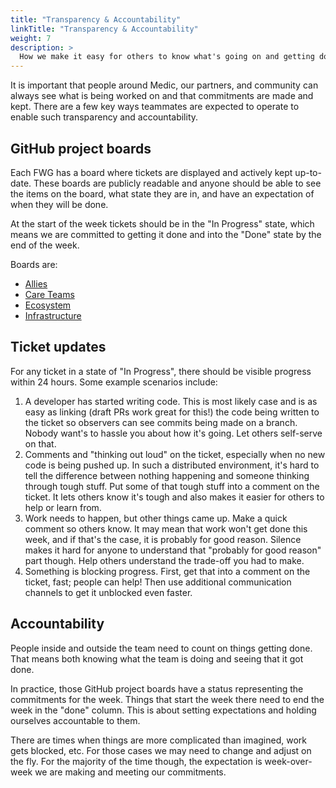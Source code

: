 ```yaml
---
title: "Transparency & Accountability"
linkTitle: "Transparency & Accountability"
weight: 7
description: >
  How we make it easy for others to know what's going on and getting done.
---
```


It is important that people around Medic, our partners, and community can always see what is being worked on and that commitments are made and kept. There are a few key ways teammates are expected to operate to enable such transparency and accountability.

## GitHub project boards
Each FWG has a board where tickets are displayed and actively kept up-to-date. These boards are publicly readable and anyone should be able to see the items on the board, what state they are in, and have an expectation of when they will be done.

At the start of the week tickets should be in the "In Progress" state, which means we are committed to getting it done and into the "Done" state by the end of the week.

Boards are:
- [Allies](https://github.com/orgs/medic/projects/134/views/3)
- [Care Teams](https://github.com/orgs/medic/projects/259/views/11)
- [Ecosystem](https://github.com/orgs/medic/projects/134/views/11)
- [Infrastructure](https://github.com/orgs/medic/projects/134/views/26)

## Ticket updates
For any ticket in a state of "In Progress", there should be visible progress within 24 hours. Some example scenarios include:
1. A developer has started writing code. This is most likely case and is as easy as linking (draft PRs work great for this!) the code being written to the ticket so observers can see commits being made on a branch. Nobody want's to hassle you about how it's going. Let others self-serve on that.
1. Comments and "thinking out loud" on the ticket, especially when no new code is being pushed up. In such a distributed environment, it's hard to tell the difference between nothing happening and someone thinking through tough stuff. Put some of that tough stuff into a comment on the ticket. It lets others know it's tough and also makes it easier for others to help or learn from.
1. Work needs to happen, but other things came up. Make a quick comment so others know. It may mean that work won't get done this week, and if that's the case, it is probably for good reason. Silence makes it hard for anyone to understand that "probably for good reason" part though. Help others understand the trade-off you had to make.
1. Something is blocking progress. First, get that into a comment on the ticket, fast; people can help! Then use additional communication channels to get it unblocked even faster.

## Accountability
People inside and outside the team need to count on things getting done. That means both knowing what the team is doing and seeing that it got done.

In practice, those GitHub project boards have a status representing the commitments for the week. Things that start the week there need to end the week in the "done" column. This is about setting expectations and holding ourselves accountable to them.

There are times when things are more complicated than imagined, work gets blocked, etc. For those cases we may need to change and adjust on the fly. For the majority of the time though, the expectation is week-over-week we are making and meeting our commitments. 
